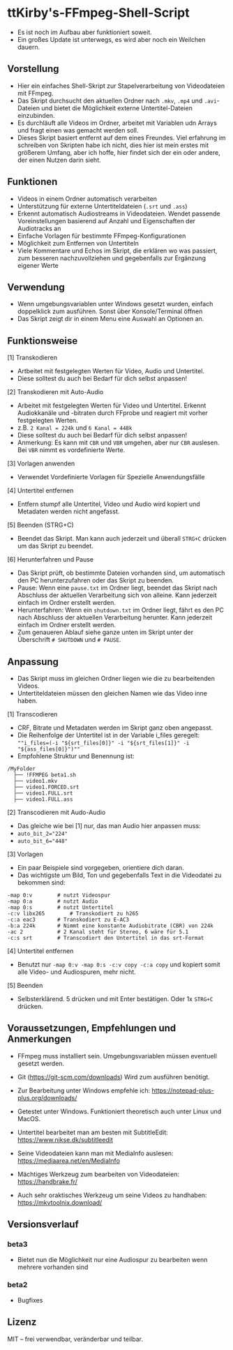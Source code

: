 # ttKirby's-FFmpeg-Shell-Script

- Es ist noch im Aufbau aber funktioniert soweit.
- Ein großes Update ist unterwegs, es wird aber noch ein Weilchen dauern.

## Vorstellung

- Hier ein einfaches Shell-Skript zur Stapelverarbeitung von Videodateien mit FFmpeg.
- Das Skript durchsucht den aktuellen Ordner nach `.mkv`, `.mp4` und `.avi`-Dateien und bietet die Möglichkeit externe Untertitel-Dateien einzubinden.
- Es durchläuft alle Videos im Ordner, arbeitet mit Variablen udn Arrays und fragt einen was gemacht werden soll.
- Dieses Skript basiert entfernt auf dem eines Freundes. Viel erfahrung im schreiben von Skripten habe ich nicht, dies hier ist mein erstes mit größerem Umfang, aber ich hoffe, hier findet sich der ein oder andere, der einen Nutzen darin sieht.

## Funktionen

- Videos in einem Ordner automatisch verarbeiten
- Unterstützung für externe Untertiteldateien (`.srt` und `.ass`)
- Erkennt automatisch Audiostreams in Videodateien. Wendet passende Voreinstellungen basierend auf Anzahl und Eigenschaften der Audiotracks an
- Einfache Vorlagen für bestimmte FFmpeg-Konfigurationen
- Möglichkeit zum Entfernen von Untertiteln
- Viele Kommentare und Echos im Skript, die erklären wo was passiert, zum besseren nachzuvollziehen und gegebenfalls zur Ergänzung eigener Werte

## Verwendung

- Wenn umgebungsvariablen unter Windows gesetzt wurden, einfach doppelklick zum ausführen. Sonst über Konsole/Terminal öffnen
- Das Skript zeigt dir in einem Menu eine Auswahl an Optionen an.

## Funktionsweise

[1] Transkodieren
- Artbeitet mit festgelegten Werten für Video, Audio und Untertitel.
- Diese solltest du auch bei Bedarf für dich selbst anpassen!

[2] Transkodieren mit Auto-Audio
- Arbeitet mit festgelegten Werten für Video und Untertitel. Erkennt Audiokkanäle und -bitraten durch FFprobe und reagiert mit vorher festgelegten Werten.
- z.B. `2 Kanal = 224k` und `6 Kanal = 448k`
- Diese solltest du auch bei Bedarf für dich selbst anpassen!
- Anmerkung: Es kann mit `CBR` und `VBR` umgehen, aber nur `CBR` auslesen. Bei `VBR` nimmt es vordefinierte Werte.

[3] Vorlagen anwenden
- Verwendet Vordefinierte Vorlagen für Spezielle Anwendungsfälle

[4] Untertitel entfernen
- Entfern stumpf alle Untertitel, Video und Audio wird kopiert und Metadaten werden nicht angefasst.

[5] Beenden  (STRG+C)
- Beendet das Skript. Man kann auch jederzeit und überall `STRG+C` drücken um das Skript zu beendet.

[6] Herunterfahren und Pause
- Das Skript prüft, ob bestimmte Dateien vorhanden sind, um automatisch den PC herunterzufahren oder das Skript zu beenden.
- Pause: Wenn eine `pause.txt` im Ordner liegt, beendet das Skript nach Abschluss der aktuellen Verarbeitung sich von alleine. Kann jederzeit einfach im Ordner erstellt werden.
- Herunterfahren: Wenn ein `shutdown.txt` im Ordner liegt, fährt es den PC nach Abschluss der aktuellen Verarbeitung herunter. Kann jederzeit einfach im Ordner erstellt werden.
- Zum genaueren Ablauf siehe ganze unten im Skript unter der Überschrift `# SHUTDOWN` und `# PAUSE`.

## Anpassung 

- Das Skript muss im gleichen Ordner liegen wie die zu bearbeitenden Videos.  
- Untertiteldateien müssen den gleichen Namen wie das Video inne haben.

[1] Transcodieren
- CRF, Bitrate und Metadaten werden im Skript ganz oben angepasst.
- Die Reihenfolge der Untertitel ist in der Variable i_files geregelt:  
  `""i_files=(-i "${srt_files[0]}" -i "${srt_files[1]}" -i "${ass_files[0]}")""`  
- Empfohlene Struktur und Benennung ist:

```
/MyFolder
  ├── !FFMPEG beta1.sh
  ├── video1.mkv
  ├── video1.FORCED.srt
  ├── video1.FULL.srt
  ├── video1.FULL.ass
```

[2] Transcodieren mit Audo-Audio
- Das gleiche wie bei [1] nur, das man Audio hier anpassen muss:
-	`auto_bit_2="224"`
-	`auto_bit_6="448"`

[3] Vorlagen
- Ein paar Beispiele sind vorgegeben, orientiere dich daran.
- Das wichtigste um Bild, Ton und gegebenfalls Text in die Videodatei zu bekommen sind:

```
-map 0:v		# nutzt Videospur
-map 0:a		# nutzt Audio
-map 0:s 		# nutzt Untertitel
-c:v libx265		# Transkodiert zu h265
-c:a eac3		# Transkodiert zu E-AC3
-b:a 224k		# Nimmt eine konstante Audiobitrate (CBR) von 224k
-ac 2			# 2 Kanal steht für Stereo, 6 wäre für 5.1
-c:s srt		# Transcodiert den Untertitel in das srt-Format
```

[4] Untertitel entfernen
- Benutzt nur `-map 0:v -map 0:s -c:v copy -c:a copy` und kopiert somit alle Video- und Audiospuren, mehr nicht.

[5] Beenden
- Selbsterklärend. 5 drücken und mit Enter bestätigen. Oder 1x `STRG+C` drücken.

## Voraussetzungen, Empfehlungen und Anmerkungen

- FFmpeg muss installiert sein. Umgebungsvariablen müssen eventuell gesetzt werden.
- Git (https://git-scm.com/downloads) Wird zum ausführen benötigt.
- Zur Bearbeitung unter Windows empfehle ich: https://notepad-plus-plus.org/downloads/
- Getestet unter Windows. Funktioniert theoretisch auch unter Linux und MacOS.
- Untertitel bearbeitet man am besten mit SubtitleEdit: https://www.nikse.dk/subtitleedit
- Seine Videodateien kann man mit MediaInfo auslesen: https://mediaarea.net/en/MediaInfo

- Mächtiges Werkzeug zum bearbeiten von Videodateien: https://handbrake.fr/
- Auch sehr oraktisches Werkzeug um seine Videos zu handhaben: https://mkvtoolnix.download/

## Versionsverlauf

### beta3 
  - Bietet nun die Möglichkeit nur eine Audiospur zu bearbeiten wenn mehrere vorhanden sind

### beta2
  - Bugfixes

## Lizenz

MIT – frei verwendbar, veränderbar und teilbar.
